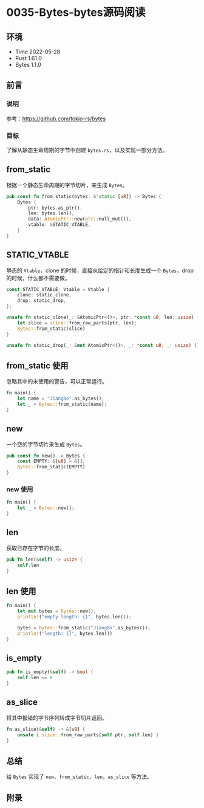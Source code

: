 # 0035-Bytes-bytes源码阅读

## 环境

- Time 2022-05-28
- Rust 1.61.0
- Bytes 1.1.0

## 前言

### 说明

参考：<https://github.com/tokio-rs/bytes>

### 目标

了解从静态生命周期的字节中创建 `bytes.rs`，以及实现一部分方法。

## from_static

根据一个静态生命周期的字节切片，来生成 `Bytes`。

```rust
pub const fn from_static(bytes: &'static [u8]) -> Bytes {
    Bytes {
        ptr: bytes.as_ptr(),
        len: bytes.len(),
        data: AtomicPtr::new(ptr::null_mut()),
        vtable: &STATIC_VTABLE,
    }
}
```

## STATIC_VTABLE

静态的 `Vtable`，clone 的时候，直接从给定的指针和长度生成一个 `Bytes`，drop 的时候，什么都不需要做。

```rust
const STATIC_VTABLE: Vtable = Vtable {
    clone: static_clone,
    drop: static_drop,
};

unsafe fn static_clone(_: &AtomicPtr<()>, ptr: *const u8, len: usize) -> Bytes {
    let slice = slice::from_raw_parts(ptr, len);
    Bytes::from_static(slice)
}

unsafe fn static_drop(_: &mut AtomicPtr<()>, _: *const u8, _: usize) {}
```

## from_static 使用

忽略其中的未使用的警告，可以正常运行。

```rust
fn main() {
    let name = "JiangBo".as_bytes();
    let _ = Bytes::from_static(name);
}
```

## new

一个空的字节切片来生成 `Bytes`。

```rust
pub const fn new() -> Bytes {
    const EMPTY: &[u8] = &[];
    Bytes::from_static(EMPTY)
}
```

### new 使用

```rust
fn main() {
    let _ = Bytes::new();
}
```

## len

获取已存在字节的长度。

```rust
pub fn len(&self) -> usize {
    self.len
}
```

## len 使用

```rust
fn main() {
    let mut bytes = Bytes::new();
    println!("empty length: {}", bytes.len());

    bytes = Bytes::from_static("JiangBo".as_bytes());
    println!("length: {}", bytes.len())
}
```

## is_empty

```rust
pub fn is_empty(&self) -> bool {
    self.len == 0
}
```

## as_slice

将其中报错的字节序列转成字节切片返回。

```rust
fn as_slice(&self) -> &[u8] {
    unsafe { slice::from_raw_parts(self.ptr, self.len) }
}
```

## 总结

给 `Bytes` 实现了 `new`，`from_static`，`len`，`as_slice` 等方法。

## 附录
